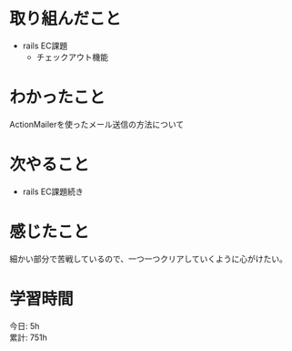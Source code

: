 # 取り組んだこと       
- rails EC課題
  - チェックアウト機能
# わかったこと  
ActionMailerを使ったメール送信の方法について   
# 次やること  
- rails EC課題続き
# 感じたこと  
細かい部分で苦戦しているので、一つ一つクリアしていくように心がけたい。  
# 学習時間 
今日: 5h    
累計: 751h                        
